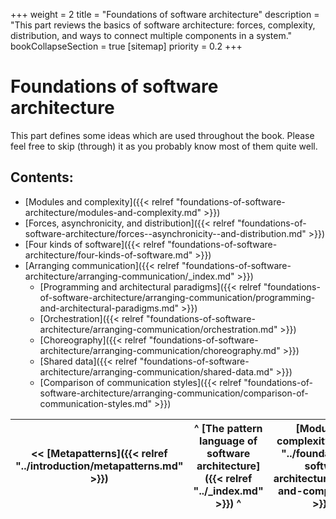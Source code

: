 +++
weight = 2
title = "Foundations of software architecture"
description = "This part reviews the basics of software architecture: forces, complexity, distribution, and ways to connect multiple components in a system."
bookCollapseSection = true
[sitemap]
  priority = 0.2
+++

# Foundations of software architecture

This part defines some ideas which are used throughout the book\. Please feel free to skip \(through\) it as you probably know most of them quite well\.

## Contents:

<nav>

- [Modules and complexity]({{< relref "foundations-of-software-architecture/modules-and-complexity.md" >}})
- [Forces, asynchronicity, and distribution]({{< relref "foundations-of-software-architecture/forces--asynchronicity--and-distribution.md" >}})
- [Four kinds of software]({{< relref "foundations-of-software-architecture/four-kinds-of-software.md" >}})
- [Arranging communication]({{< relref "foundations-of-software-architecture/arranging-communication/_index.md" >}})
  - [Programming and architectural paradigms]({{< relref "foundations-of-software-architecture/arranging-communication/programming-and-architectural-paradigms.md" >}})
  - [Orchestration]({{< relref "foundations-of-software-architecture/arranging-communication/orchestration.md" >}})
  - [Choreography]({{< relref "foundations-of-software-architecture/arranging-communication/choreography.md" >}})
  - [Shared data]({{< relref "foundations-of-software-architecture/arranging-communication/shared-data.md" >}})
  - [Comparison of communication styles]({{< relref "foundations-of-software-architecture/arranging-communication/comparison-of-communication-styles.md" >}})

</nav>

<nav>

| \<\< [Metapatterns]({{< relref "../introduction/metapatterns.md" >}}) | ^ [The pattern language of software architecture]({{< relref "../_index.md" >}}) ^ | [Modules and complexity]({{< relref "../foundations-of-software-architecture/modules-and-complexity.md" >}}) \>\> |
| --- | --- | --- |

</nav>